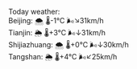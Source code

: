 Today weather:  
Beijing: 🌨  🌡️-1°C 🌬️↘31km/h  
Tianjin: 🌦 🌡️+3°C 🌬️↓31km/h  
Shijiazhuang: 🌨  🌡️+0°C 🌬️↓30km/h  
Tangshan: 🌦 🌡️+4°C 🌬️↙25km/h  
